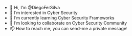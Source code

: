 - 👋 Hi, I’m @DiegoFerSilva
- 👀 I’m interested in Cyber Security
- 🌱 I’m currently learning Cyber Security Frameworks
- 💞️ I’m looking to collaborate on Cyber Security Community
- 📫 How to reach me, you can send-me a private message!

<!---
DiegoFerSilva/DiegoFerSilva is a ✨ special ✨ repository because its `README.md` (this file) appears on your GitHub profile.
You can click the Preview link to take a look at your changes.
--->
